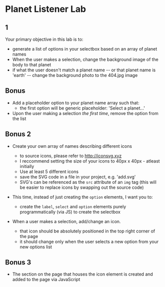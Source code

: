 # Planet Listener Lab

## 1

Your primary objective in this lab is to:
- generate a list of options in your selectbox based on an array of planet names
- When the user makes a selection, change the background image of the body to that planet
- if what the user doesn't match a planet name -- or that planet name is 'earth' -- change the background photo to the 404.jpg image


## Bonus

- Add a placeholder option to your planet name array such that:
  - the first option will be generic placeholder: 'Select a planet...'
- Upon the user making a selection _the first time_, remove the option from the list

## Bonus 2

- Create your own array of names describing different icons
  - to source icons, please refer to http://iconsvg.xyz
  - I reccommend setting the size of your icons to 40px x 40px - atleast initially
  - Use at least 5 different icons
  - save the SVG code in a file in your project, e.g. 'add.svg'
  - SVG's can be referenced as the `src` attribute of an `img` tag (this will be easier to replace icons by swapping out the source code)
- This time, instead of just creating the `option` elements, I want you to:
  - create the `label`, `select` and `option` elements purely programmatically (via JS) to create the selectbox

- When a user makes a selection, add/change an icon.
  - that icon should be absolutely positioned in the top right corner of the page
  - it should change only when the user selects a new option from your new options list

## Bonus 3
-  The section on the page that houses the icon element is created and added to the page via JavaScript
